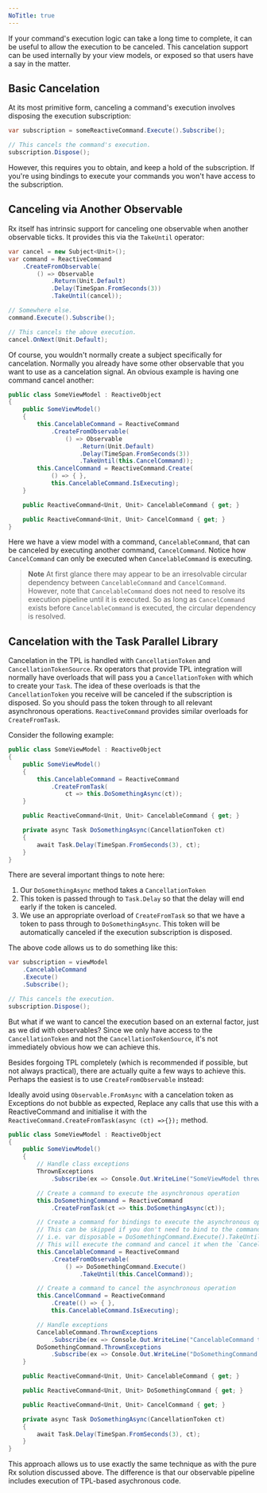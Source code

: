 ```yaml
---
NoTitle: true
---
```

If your command's execution logic can take a long time to complete, it can be useful to allow the execution to be canceled. This cancelation support can be used internally by your view models, or exposed so that users have a say in the matter.

## Basic Cancelation

At its most primitive form, canceling a command's execution involves disposing the execution subscription:

```cs
var subscription = someReactiveCommand.Execute().Subscribe();

// This cancels the command's execution.
subscription.Dispose();
```

However, this requires you to obtain, and keep a hold of the subscription. If you're using bindings to execute your commands you won't have access to the subscription.

## Canceling via Another Observable

Rx itself has intrinsic support for canceling one observable when another observable ticks. It provides this via the `TakeUntil` operator:

```cs
var cancel = new Subject<Unit>();
var command = ReactiveCommand
    .CreateFromObservable(
        () => Observable
            .Return(Unit.Default)
            .Delay(TimeSpan.FromSeconds(3))
            .TakeUntil(cancel));

// Somewhere else.
command.Execute().Subscribe();

// This cancels the above execution.
cancel.OnNext(Unit.Default);
```

Of course, you wouldn't normally create a subject specifically for cancelation. Normally you already have some other observable that you want to use as a cancelation signal. An obvious example is having one command cancel another:

```cs
public class SomeViewModel : ReactiveObject
{
    public SomeViewModel()
    {
        this.CancelableCommand = ReactiveCommand
            .CreateFromObservable(
                () => Observable
                    .Return(Unit.Default)
                    .Delay(TimeSpan.FromSeconds(3))
                    .TakeUntil(this.CancelCommand));
        this.CancelCommand = ReactiveCommand.Create(
            () => { },
            this.CancelableCommand.IsExecuting);
    }

    public ReactiveCommand<Unit, Unit> CancelableCommand { get; }

    public ReactiveCommand<Unit, Unit> CancelCommand { get; }
}
```

Here we have a view model with a command, `CancelableCommand`, that can be canceled by executing another command, `CancelCommand`. Notice how `CancelCommand` can only be executed when `CancelableCommand` is executing.

> **Note** At first glance there may appear to be an irresolvable circular dependency between `CancelableCommand` and `CancelCommand`. However, note that `CancelableCommand` does not need to resolve its execution pipeline until it is executed. So as long as `CancelCommand` exists before `CancelableCommand` is executed, the circular dependency is resolved.

## Cancelation with the Task Parallel Library

Cancelation in the TPL is handled with `CancellationToken` and `CancellationTokenSource`. Rx operators that provide TPL integration will normally have overloads that will pass you a `CancellationToken` with which to create your `Task`. The idea of these overloads is that the `CancellationToken` you receive will be canceled if the subscription is disposed. So you should pass the token through to all relevant asynchronous operations. `ReactiveCommand` provides similar overloads for `CreateFromTask`.

Consider the following example:

```cs
public class SomeViewModel : ReactiveObject
{
    public SomeViewModel()
    {
        this.CancelableCommand = ReactiveCommand
            .CreateFromTask(
                ct => this.DoSomethingAsync(ct));
    }

    public ReactiveCommand<Unit, Unit> CancelableCommand { get; }

    private async Task DoSomethingAsync(CancellationToken ct)
    {
        await Task.Delay(TimeSpan.FromSeconds(3), ct);
    }
}
```

There are several important things to note here:

1. Our `DoSomethingAsync` method takes a `CancellationToken`
2. This token is passed through to `Task.Delay` so that the delay will end early if the token is canceled.
3. We use an appropriate overload of `CreateFromTask` so that we have a token to pass through to `DoSomethingAsync`. This token will be automatically canceled if the execution subscription is disposed.

The above code allows us to do something like this:

```cs
var subscription = viewModel
    .CancelableCommand
    .Execute()
    .Subscribe();

// This cancels the execution.
subscription.Dispose();
```

But what if we want to cancel the execution based on an external factor, just as we did with observables? Since we only have access to the `CancellationToken` and not the `CancellationTokenSource`, it's not immediately obvious how we can achieve this.

Besides forgoing TPL completely \(which is recommended if possible, but not always practical\), there are actually quite a few ways to achieve this. Perhaps the easiest is to use `CreateFromObservable` instead:

Ideally avoid using `Observable.FromAsync` with a cancelation token as Exceptions do not bubble as expected, Replace any calls that use this with a ReactiveCommand and initialise it with the `ReactiveCommand.CreateFromTask(async (ct) =>{});` method.

```cs
public class SomeViewModel : ReactiveObject
{
    public SomeViewModel()
    {
        // Handle class exceptions
        ThrownExceptions
            .Subscribe(ex => Console.Out.WriteLine("SomeViewModel threw:" + ex.Message));

        // Create a command to execute the asynchronous operation
        this.DoSomethingCommand = ReactiveCommand
            .CreateFromTask(ct => this.DoSomethingAsync(ct));

        // Create a command for bindings to execute the asynchronous operation
        // This can be skipped if you don't need to bind to the command and just want to execute it
        // i.e. var disposable = DoSomethingCommand.Execute().TakeUntil(this.CancelCommand).Subscribe();
        // This will execute the command and cancel it when the `CancelCommand` is executed but can also be canceled by disposing the disposable
        this.CancelableCommand = ReactiveCommand
            .CreateFromObservable(
                () => DoSomethingCommand.Execute()
                    .TakeUntil(this.CancelCommand));

        // Create a command to cancel the asynchronous operation
        this.CancelCommand = ReactiveCommand
            .Create(() => { },
            this.CancelableCommand.IsExecuting);

        // Handle exceptions
        CancelableCommand.ThrownExceptions
            .Subscribe(ex => Console.Out.WriteLine("CancelableCommand threw:" + ex.Message));
        DoSomethingCommand.ThrownExceptions
            .Subscribe(ex => Console.Out.WriteLine("DoSomethingCommand threw:" + ex.Message));
    }

    public ReactiveCommand<Unit, Unit> CancelableCommand { get; }

    public ReactiveCommand<Unit, Unit> DoSomethingCommand { get; }

    public ReactiveCommand<Unit, Unit> CancelCommand { get; }

    private async Task DoSomethingAsync(CancellationToken ct)
    {
        await Task.Delay(TimeSpan.FromSeconds(3), ct);
    }
}
```

This approach allows us to use exactly the same technique as with the pure Rx solution discussed above. The difference is that our observable pipeline includes execution of TPL-based asychronous code.

